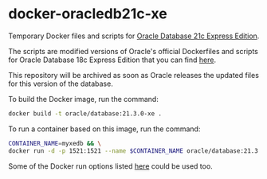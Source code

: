 # docker-oracledb21c-xe
Temporary Docker files and scripts for [Oracle Database 21c Express Edition](https://oracle.com/xe).

The scripts are modified versions of Oracle's official Dockerfiles and scripts for Oracle Database 18c Express Edition that you can find [here](https://github.com/oracle/docker-images/tree/main/OracleDatabase/SingleInstance/dockerfiles/18.4.0).

This repository will be archived as soon as Oracle releases the updated files for this version of the database.

To build the Docker image, run the command:

```bash
docker build -t oracle/database:21.3.0-xe .
```

To run a container based on this image, run the command:

```bash
CONTAINER_NAME=myxedb && \
docker run -d -p 1521:1521 --name $CONTAINER_NAME oracle/database:21.3.0-xe
```

Some of the Docker run options listed [here](https://github.com/oracle/docker-images/tree/main/OracleDatabase/SingleInstance#running-oracle-database-in-a-container) could be used too.